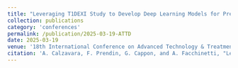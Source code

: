 ```yaml
---
title: "Leveraging T1DEXI Study to Develop Deep Learning Models for Predicting Blood Glucose Levels"
collection: publications
category: 'conferences'
permalink: /publication/2025-03-19-ATTD
date: 2025-03-19
venue: '18th International Conference on Advanced Technology & Treatment for Diabetes – ATTD'
citation: 'A. Calzavara, F. Prendin, G. Cappon, and A. Facchinetti, "Leveraging T1DEXI Study to Develop Deep Learning Models for Predicting Blood Glucose Levels", in <i>18th International Conference on Advanced Technology & Treatment for Diabetes – ATTD</i>, Amsterdam, Netherlands, March 19-22, 2025.'
---
```

